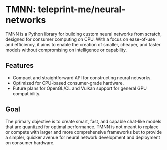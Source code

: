 # TMNN: teleprint-me/neural-networks

TMNN is a Python library for building custom neural networks from scratch,
designed for consumer computing on CPU. With a focus on ease-of-use and
efficiency, it aims to enable the creation of smaller, cheaper, and faster
models without compromising on intelligence or capability.

## Features

- Compact and straightforward API for constructing neural networks.
- Optimized for CPU-based consumer-grade hardware.
- Future plans for OpenGL/CL and Vulkan support for general GPU compatibility.

## Goal

The primary objective is to create smart, fast, and capable chat-like models
that are quantized for optimal performance. TMNN is not meant to replace or
compete with larger and more comprehensive frameworks but to provide a simpler,
quicker avenue for neural network development and deployment on consumer
hardware.
